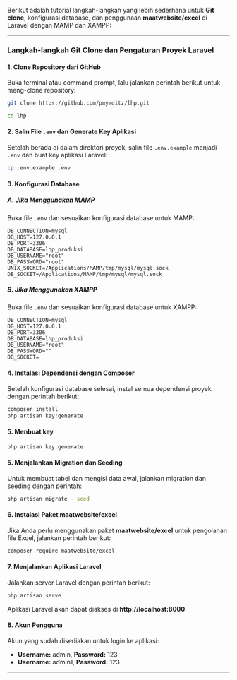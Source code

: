 Berikut adalah tutorial langkah-langkah yang lebih sederhana untuk **Git clone**, konfigurasi database, dan penggunaan **maatwebsite/excel** di Laravel dengan MAMP dan XAMPP:

---

### **Langkah-langkah Git Clone dan Pengaturan Proyek Laravel**

#### 1. **Clone Repository dari GitHub**
Buka terminal atau command prompt, lalu jalankan perintah berikut untuk meng-clone repository:

```bash
git clone https://github.com/pmyeditz/lhp.git
```
```bash
cd lhp
```
#### 2. **Salin File `.env` dan Generate Key Aplikasi**
Setelah berada di dalam direktori proyek, salin file `.env.example` menjadi `.env` dan buat key aplikasi Laravel:

```bash
cp .env.example .env
```

#### 3. **Konfigurasi Database**

##### **A. Jika Menggunakan MAMP**
Buka file `.env` dan sesuaikan konfigurasi database untuk MAMP:

```env
DB_CONNECTION=mysql
DB_HOST=127.0.0.1
DB_PORT=3306
DB_DATABASE=lhp_produksi
DB_USERNAME="root"
DB_PASSWORD="root"
UNIX_SOCKET=/Applications/MAMP/tmp/mysql/mysql.sock
DB_SOCKET=/Applications/MAMP/tmp/mysql/mysql.sock
```

##### **B. Jika Menggunakan XAMPP**
Buka file `.env` dan sesuaikan konfigurasi database untuk XAMPP:

```env
DB_CONNECTION=mysql
DB_HOST=127.0.0.1
DB_PORT=3306
DB_DATABASE=lhp_produksi
DB_USERNAME="root"
DB_PASSWORD=""
DB_SOCKET=
```

#### 4. **Instalasi Dependensi dengan Composer**
Setelah konfigurasi database selesai, instal semua dependensi proyek dengan perintah berikut:

```bash
composer install
php artisan key:generate
```

#### 5. **Menbuat key**
```bash
php artisan key:generate
```

#### 5. **Menjalankan Migration dan Seeding**
Untuk membuat tabel dan mengisi data awal, jalankan migration dan seeding dengan perintah:

```bash
php artisan migrate --seed
```

#### 6. **Instalasi Paket maatwebsite/excel**
Jika Anda perlu menggunakan paket **maatwebsite/excel** untuk pengolahan file Excel, jalankan perintah berikut:

```bash
composer require maatwebsite/excel
```

#### 7. **Menjalankan Aplikasi Laravel**
Jalankan server Laravel dengan perintah berikut:

```bash
php artisan serve
```

Aplikasi Laravel akan dapat diakses di **http://localhost:8000**.

#### 8. **Akun Pengguna**
Akun yang sudah disediakan untuk login ke aplikasi:
- **Username:** admin, **Password:** 123
- **Username:** admin1, **Password:** 123

---
